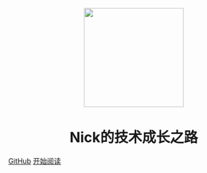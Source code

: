<p align="center">
<img src="https://ss0.bdstatic.com/70cFvHSh_Q1YnxGkpoWK1HF6hhy/it/u=2481424715,2807309609&fm=26&gp=0.jpg" width="200" height="200"/>
</p>
<h1 align="center">Nick的技术成长之路</h1>

<!-- [常用资源](https://shimo.im/docs/MuiACIg1HlYfVxrj/) -->
[GitHub](https://github.com/NickGoing/growth-record-blog)
[开始阅读](README.md)




